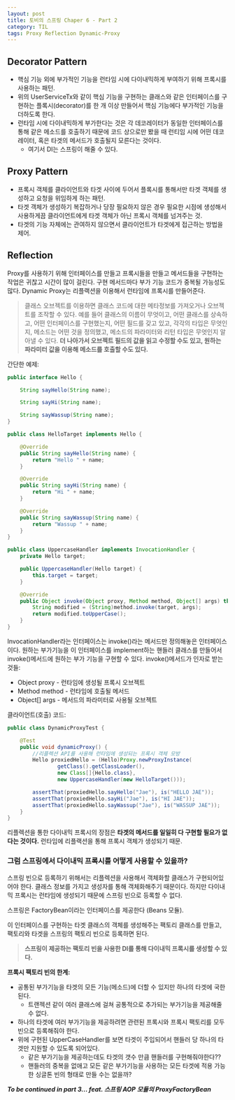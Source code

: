 ```yaml
---
layout: post
title: 토비의 스프링 Chaper 6 - Part 2
category: TIL
tags: Proxy Reflection Dynamic-Proxy
---
```


## Decorator Pattern
- 핵심 기능 외에 부가적인 기능을 런타임 시에 다이내믹하게 부여하기 위해 프록시를 사용하는 패턴.
- 위의 UserServiceTx와 같이 핵심 기능을 구현하는 클래스와 같은 인터페이스를 구현하는 플록시(decorator)를 한 개 이상 만들어서 핵심 기능에다 부가적인 기능을 더하도록 한다.
- 런타임 시에 다이내믹하게 부가한다는 것은 각 데코레이터가 동일한 인터페이스를 통해 같은 메소드를 호출하기 때문에 코드 상으로만 봤을 때 런티임 시에 어떤 데코레이터, 혹은 타겟의 메서드가 호출될지 모른다는 것이다.
  - 여기서 DI는 스프링이 해줄 수 있다.

## Proxy Pattern
- 프록시 객체를 클라이언트와 타겟 사이에 두어서 플록시를 통해서만 타겟 객체를 생성하고 요청을 위임하게 하는 패턴.
- 타겟 객체가 생성하기 복잡하거나 당장 필요하지 않은 경우 필요한 시점에 생성해서 사용하게끔 클라이언트에게 타겟 객체가 아닌 프록시 객체를 넘겨주는 것.
- 타겟의 기능 자체에는 관여하지 않으면서 클라이언트가 타겟에게 접근하는 방법을 제어.


## Reflection
Proxy를 사용하기 위해 인터페이스를 만들고 프록시들을 만들고 메서드들을 구현하는 작업은 귀찮고 시간이 많이 걸린다. 구현 메서드마다 부가 기능 코드가 중복될 가능성도 많다. Dynamic Proxy는 리플랙션을 이용해서 런타임에 프록시를 만들어준다.

> 클래스 오브젝트를 이용하면 클래스 코드에 대한 메타정보를 가져오거나 오브젝트를 조작할 수 있다. 예를 들어 클래스의 이름이 무엇이고, 어떤 클래스를 상속하고, 어떤 인터페이스를 구현했는지, 어떤 필드를 갖고 있고, 각각의 타입은 무엇인지, 메소드는 어떤 것을 정의했고, 메소드의 파라미터와 리턴 타입은 무엇인지 알아낼 수 있다. **더 나아가서 오브젝트 필드의 값을 읽고 수정할 수도 있고, 원하는 파라미터 값을 이용해 메소드를 호출할 수도 있다.**

간단한 예제:
```java
public interface Hello {

    String sayHello(String name);

    String sayHi(String name);

    String sayWassup(String name);
}
```

```java
public class HelloTarget implements Hello {

    @Override
    public String sayHello(String name) {
        return "Hello " + name;
    }

    @Override
    public String sayHi(String name) {
        return "Hi " + name;
    }

    @Override
    public String sayWassup(String name) {
        return "Wassup " + name;
    }
}
```

```java
public class UppercaseHandler implements InvocationHandler {
    private Hello target;

    public UppercaseHandler(Hello target) {
        this.target = target;
    }

    @Override
    public Object invoke(Object proxy, Method method, Object[] args) throws Throwable {
        String modified = (String)method.invoke(target, args);
        return modified.toUpperCase();
    }
}
```
InvocationHandler라는 인터페이스는 invoke()라는 메서드만 정의해놓은 인터페이스이다. 원하는 부가기능을 이 인터페이스를 implement하는 핸들러 클래스를 만들어서 invoke()메서드에 원하는 부가 기능을 구현할 수 있다. invoke()메서드가 인자로 받는 것들:
- Object proxy - 런타임에 생성될 프록시 오브젝트
- Method method - 런타임에 호출될 메서드
- Object[] args - 메서드의 파라미터로 사용될 오브젝트

클라이언트(호출) 코드:
```java
public class DynamicProxyTest {

    @Test
    public void dynamicProxy() {
        //리플렉션 API를 사용해 런타임에 생성되는 프록시 객체 모방
        Hello proxiedHello = (Hello)Proxy.newProxyInstance(
                getClass().getClassLoader(),
                new Class[]{Hello.class},
                new UppercaseHandler(new HelloTarget()));

        assertThat(proxiedHello.sayHello("Jae"), is("HELLO JAE"));
        assertThat(proxiedHello.sayHi("Jae"), is("HI JAE"));
        assertThat(proxiedHello.sayWassup("Jae"), is("WASSUP JAE"));
    }
}
```

리플렉션을 통한 다이내믹 프록시의 장점은 **타겟의 메서드를 일일히 다 구현할 필요가 없다는 것이다.** 런타임에 리플랙션을 통해 프록시 객체가 생성되기 때문.

### 그럼 스프링에서 다이내믹 프록시를 어떻게 사용할 수 있을까?
스프링 빈으로 등록하기 위해서는 리플렉션을 사용해서 객체화할 클래스가 구현되어있어야 한다. 클래스 정보를 가지고 생성자를 통해 객체화해주기 때문이다. 하지만 다이내믹 프록시는 런타임에 생성되기 때문에 스프링 빈으로 등록할 수 없다.

스프링은 FactoryBean이라는 인터페이스를 제공한다 (Beans 모듈).

이 인터페이스를 구현하는 타겟 클래스의 객체를 생성해주는 팩토리 클래스를 만들고, 팩토리와 타겟을 스프링의 팩토리 빈으로 등록하면 된다.

>**스프링이 제공하는 팩토리 빈을 사용한 DI를 통해 다이내믹 프록시를 생성할 수 있다.**

**프록시 팩토리 빈의 한계:**
- 공통된 부가기능을 타겟의 모든 기능(메소드)에 더할 수 있지만 하나의 타겟에 국한된다.
  - 트랜젝션 같이 여러 클래스에 걸쳐 공통적으로 추가되는 부가기능을 제공해줄 수 없다.
- 하나의 타겟에 여러 부가기능을 제공하려면 관련된 프록시와 프록시 팩토리를 모두 빈으로 등록해줘야 한다.
- 위에 구현된 UpperCaseHandler를 보면 타겟이 주입되어서 핸들러 당 하나의 타겟만 지원할 수 있도록 되어있다.
  - 같은 부가기능을 제공하는데도 타겟의 갯수 만큼 핸들러를 구현해줘야한다??
  - 핸들러의 중복을 없애고 모든 같은 부가기능을 사용하는 모든 타겟에 적용 가능한 싱글톤 빈의 형태로 만들 수는 없을까?

***To be continued in part 3... feat. 스프링 AOP 모듈의 ProxyFactoryBean***
